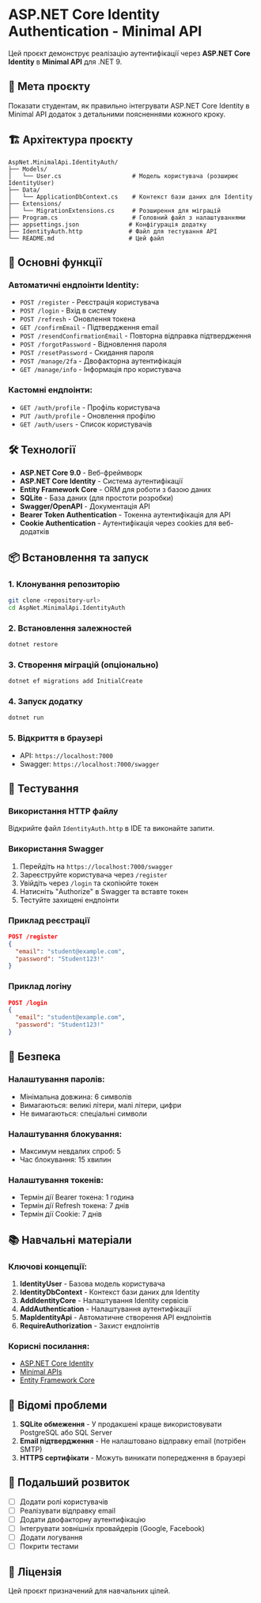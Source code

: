 # ASP.NET Core Identity Authentication - Minimal API

Цей проєкт демонструє реалізацію аутентифікації через **ASP.NET Core Identity** в **Minimal API** для .NET 9.

## 🎯 Мета проєкту

Показати студентам, як правильно інтегрувати ASP.NET Core Identity в Minimal API додаток з детальними поясненнями кожного кроку.

## 🏗️ Архітектура проєкту

```
AspNet.MinimalApi.IdentityAuth/
├── Models/
│   └── User.cs                    # Модель користувача (розширює IdentityUser)
├── Data/
│   └── ApplicationDbContext.cs    # Контекст бази даних для Identity
├── Extensions/
│   └── MigrationExtensions.cs     # Розширення для міграцій
├── Program.cs                     # Головний файл з налаштуваннями
├── appsettings.json              # Конфігурація додатку
├── IdentityAuth.http             # Файл для тестування API
└── README.md                     # Цей файл
```

## 🚀 Основні функції

### Автоматичні ендпоінти Identity:
- `POST /register` - Реєстрація користувача
- `POST /login` - Вхід в систему
- `POST /refresh` - Оновлення токена
- `GET /confirmEmail` - Підтвердження email
- `POST /resendConfirmationEmail` - Повторна відправка підтвердження
- `POST /forgotPassword` - Відновлення пароля
- `POST /resetPassword` - Скидання пароля
- `POST /manage/2fa` - Двофакторна аутентифікація
- `GET /manage/info` - Інформація про користувача

### Кастомні ендпоінти:
- `GET /auth/profile` - Профіль користувача
- `PUT /auth/profile` - Оновлення профілю
- `GET /auth/users` - Список користувачів

## 🛠️ Технології

- **ASP.NET Core 9.0** - Веб-фреймворк
- **ASP.NET Core Identity** - Система аутентифікації
- **Entity Framework Core** - ORM для роботи з базою даних
- **SQLite** - База даних (для простоти розробки)
- **Swagger/OpenAPI** - Документація API
- **Bearer Token Authentication** - Токенна аутентифікація для API
- **Cookie Authentication** - Аутентифікація через cookies для веб-додатків

## 📦 Встановлення та запуск

### 1. Клонування репозиторію
```bash
git clone <repository-url>
cd AspNet.MinimalApi.IdentityAuth
```

### 2. Встановлення залежностей
```bash
dotnet restore
```

### 3. Створення міграцій (опціонально)
```bash
dotnet ef migrations add InitialCreate
```

### 4. Запуск додатку
```bash
dotnet run
```

### 5. Відкриття в браузері
- API: `https://localhost:7000`
- Swagger: `https://localhost:7000/swagger`

## 🧪 Тестування

### Використання HTTP файлу
Відкрийте файл `IdentityAuth.http` в IDE та виконайте запити.

### Використання Swagger
1. Перейдіть на `https://localhost:7000/swagger`
2. Зареєструйте користувача через `/register`
3. Увійдіть через `/login` та скопіюйте токен
4. Натисніть "Authorize" в Swagger та вставте токен
5. Тестуйте захищені ендпоінти

### Приклад реєстрації
```json
POST /register
{
  "email": "student@example.com",
  "password": "Student123!"
}
```

### Приклад логіну
```json
POST /login
{
  "email": "student@example.com", 
  "password": "Student123!"
}
```

## 🔐 Безпека

### Налаштування паролів:
- Мінімальна довжина: 6 символів
- Вимагаються: великі літери, малі літери, цифри
- Не вимагаються: спеціальні символи

### Налаштування блокування:
- Максимум невдалих спроб: 5
- Час блокування: 15 хвилин

### Налаштування токенів:
- Термін дії Bearer токена: 1 година
- Термін дії Refresh токена: 7 днів
- Термін дії Cookie: 7 днів

## 📚 Навчальні матеріали

### Ключові концепції:
1. **IdentityUser** - Базова модель користувача
2. **IdentityDbContext** - Контекст бази даних для Identity
3. **AddIdentityCore** - Налаштування Identity сервісів
4. **AddAuthentication** - Налаштування аутентифікації
5. **MapIdentityApi** - Автоматичне створення API ендпоінтів
6. **RequireAuthorization** - Захист ендпоінтів

### Корисні посилання:
- [ASP.NET Core Identity](https://docs.microsoft.com/en-us/aspnet/core/security/authentication/identity)
- [Minimal APIs](https://docs.microsoft.com/en-us/aspnet/core/fundamentals/minimal-apis)
- [Entity Framework Core](https://docs.microsoft.com/en-us/ef/core/)

## 🐛 Відомі проблеми

1. **SQLite обмеження** - У продакшені краще використовувати PostgreSQL або SQL Server
2. **Email підтвердження** - Не налаштовано відправку email (потрібен SMTP)
3. **HTTPS сертифікати** - Можуть виникати попередження в браузері

## 🔄 Подальший розвиток

- [ ] Додати ролі користувачів
- [ ] Реалізувати відправку email
- [ ] Додати двофакторну аутентифікацію
- [ ] Інтегрувати зовнішніх провайдерів (Google, Facebook)
- [ ] Додати логування
- [ ] Покрити тестами

## 📝 Ліцензія

Цей проєкт призначений для навчальних цілей.
